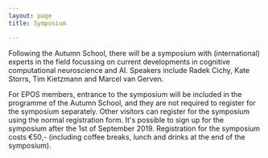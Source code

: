 ```yaml
---
layout: page
title: Symposium

---
```



Following the Autumn School, there will be a symposium with (international) experts in the field focussing on current developments in cognitive computational neuroscience and AI. Speakers include Radek Cichy, Kate Storrs, Tim Kietzmann and Marcel van Gerven. 


For EPOS members, entrance to the symposium will be included in the programme of the Autumn School, and they are not required to register for the symposium separately. Other visitors can register for the symposium using the normal registration form. It's possible to sign up for the symposium after the 1st of September 2019.
Registration for the symposium costs €50,- (including coffee breaks, lunch and drinks at the end of the symposium).


